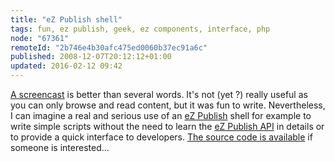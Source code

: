 ```yaml
---
title: "eZ Publish shell"
tags: fun, ez publish, geek, ez components, interface, php
node: "67361"
remoteId: "2b746e4b30afc475ed0060b37ec91a6c"
published: 2008-12-07T20:12:12+01:00
updated: 2016-02-12 09:42
---
```


[A screencast](http://vrac.pwet.fr/ez_publish_shell.gif) is better than several
words. It's not (yet ?) really useful as you can only browse and read content,
but it was fun to write. Nevertheless, I can imagine a real and serious use of
an [eZ Publish](/tag/ez-publish) shell for example to write simple scripts
without the need to learn the [eZ Publish
API](http://pubsvn.ez.no/doxygen/trunk/LS/html/index.html) in details or to provide
a quick interface to developers. [The source code is
available](/files/ezshell-0.01.tar.gz) if someone is interested...
